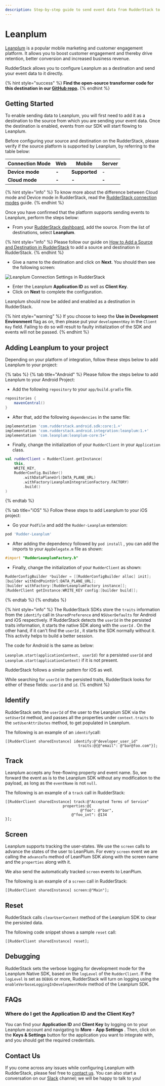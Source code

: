 ```yaml
---
description: Step-by-step guide to send event data from RudderStack to Leanplum.
---
```


# Leanplum

[Leanplum](https://www.leanplum.com) is a popular mobile marketing and customer engagement platform. It allows you to boost customer engagement and thereby drive retention, better conversion and increased business revenue.

RudderStack allows you to configure Leanplum as a destination and send your event data to it directly.

{% hint style="success" %}
**Find the open-source transformer code for this destination in our **[**GitHub repo**](https://github.com/rudderlabs/rudder-transformer/tree/master/v0/destinations/leanplum)**.**
{% endhint %}

## Getting Started

To enable sending data to Leanplum, you will first need to add it as a destination to the source from which you are sending your event data. Once the destination is enabled, events from our SDK will start flowing to Leanplum.

Before configuring your source and destination on the RudderStack, please verify if the source platform is supported by Leanplum, by referring to the table below:

| **Connection Mode** | **Web** | **Mobile**    | **Server** |
| ------------------- | ------- | ------------- | ---------- |
| **Device mode**     | **-**   | **Supported** | -          |
| **Cloud mode**      | **-**   | **-**         | **-**      |

{% hint style="info" %}
To know more about the difference between Cloud mode and Device mode in RudderStack, read the [RudderStack connection modes](https://docs.rudderstack.com/get-started/rudderstack-connection-modes) guide.
{% endhint %}

Once you have confirmed that the platform supports sending events to Leanplum, perform the steps below:

* From your [RudderStack dashboard](https://app.rudderlabs.com), add the source. From the list of destinations, select **Leanplum**.

{% hint style="info" %}
Please follow our guide on [How to Add a Source and Destination in RudderStack](https://docs.rudderstack.com/how-to-guides/adding-source-and-destination-rudderstack) to add a source and destination in RudderStack.
{% endhint %}

* Give a name to the destination and click on **Next**. You should then see the following screen:

![Leanplum Connection Settings in RudderStack](<../../.gitbook/assets/image (32) (1) (1) (1) (1).png>)

* Enter the Leanplum **Application ID** as well as **Client Key**.  
* Click on **Next** to complete the configuration. 

Leanplum should now be added and enabled as a destination in RudderStack.

{% hint style="warning" %}
If you choose to keep the **Use in Development Environment** flag as on, then please put your `developmentKey` in the `Client Key` field. Failing to do so will result to faulty initialization of the SDK and events will not be passed.
{% endhint %}

## Adding Leanplum to your project

Depending on your platform of integration, follow these steps below to add Leanplum to your project:

{% tabs %}
{% tab title="Android" %}
Please follow the steps below to add Leanplum to your Android Project:

* Add the following `repository` to your `app/build.gradle` file. 

```groovy
repositories {
    mavenCentral()
}
```

* After that, add the following `dependencies` in the same file:

```groovy
implementation 'com.rudderstack.android.sdk:core:1.+'
implementation 'com.rudderstack.android.integration:leanplum:1.+'
implementation 'com.leanplum:leanplum-core:5+'
```

* Finally, change the initialization of your `RudderClient` in your `Application` class.

```kotlin
val rudderClient = RudderClient.getInstance(
    this,
    WRITE_KEY,
    RudderConfig.Builder()
        .withDataPlaneUrl(DATA_PLANE_URL)
        .withFactory(LeanplumIntegrationFactory.FACTORY)
        .build()
)
```
{% endtab %}

{% tab title="iOS" %}
Follow these steps to add Leanplum to your iOS project:

* Go your `Podfile` and add the `Rudder-Leanplum` extension:

```ruby
pod 'Rudder-Leanplum'
```

* After adding the dependency followed by `pod install` , you can add the imports to your `AppDelegate.m` file as shown:

```objectivec
#import "RudderLeanplumFactory.h"
```

* Finally, change the initialization of your `RudderClient` as shown:

```objectivec
RudderConfigBuilder *builder = [[RudderConfigBuilder alloc] init];
[builder withEndPointUrl:DATA_PLANE_URL];
[builder withFactory:[RudderLeanplumFactory instance]];
[RudderClient getInstance:WRITE_KEY config:[builder build]];
```
{% endtab %}
{% endtabs %}

{% hint style="info" %}
The RudderStack SDKs store the `traits` information from the `identify` call in `SharedPreference` and `NSUserDefaults` for Android and iOS respectively. If RudderStack detects the `userId` in the persisted traits information, it starts the native SDK along with the `userId` . On the other hand, if it can't find the `userId` , it starts the SDK normally without it. This activity helps to build a better session. 

The code for Android is the same as below:

`Leanplum.start(applicationContext, userId)` for a persisted `userId` and `Leanplum.start(applicationContext)` if it is not present. 

RudderStack follows a similar pattern for iOS as well.

While searching for `userId` in the persisted traits, RudderStack looks for either of these fields: `userId` and `id`.
{% endhint %}

## Identify

RudderStack sets the `userId` of the user to the Leanplum SDK via the `setUserId` method, and passes all the properties under `context.traits` to the `setUserAttributes` method, to get populated in Leanplum. 

The following is an example of an `identify`call:

```
[[RudderClient sharedInstance] identify:@"developer_user_id"
                                 traits:@{@"email": @"bar@foo.com"}];
```

## Track

Leanplum accepts any free-flowing property and event name. So, we forward the event as is to the Leanplum SDK without any modification to the payload, as long as the  `eventName` is not `null`. 

The following is an example of a `track` call in RudderStack:

```
[[RudderClient sharedInstance] track:@"Accepted Terms of Service" 
                          properties:@{
                                  @"foo": @"bar",
                              @"foo_int": @134
}];
```

## Screen

Leanplum supports tracking the user-states. We use the `screen` calls to advance the states of the user to LeanPlum. For every `screen` event we are calling the `advanceTo` method of LeanPlum SDK along with the screen name and the `properties` along with it. 

We also send the automatically tracked `screen` events to LeanPlum.

The following is an example of a `screen` call in RudderStack:

```
[[RudderClient sharedInstance] screen:@"Main"];
```

## Reset

RudderStack calls `clearUserContent` method of the Leanplum SDK to clear the persisted data.

The following code snippet shows a sample `reset` call:

```
[[RudderClient sharedInstance] reset];
```

## Debugging

RudderStack sets the verbose logging for development mode for the Leanplum Native SDK, based on the `logLevel` of the `RudderClient`. If the `logLevel` is set as `DEBUG` or more, RudderStack will turn on logging using the `enableVerboseLoggingInDevelopmentMode` method of the Leanplum SDK.

## FAQs

### Where do I get the Application ID and the Client Key?

You can find your **Application ID** and **Client Key** by logging on to your Leanplum account and navigating to **More** - **App Settings** . Then, click on the **Keys & Settings** button for the application you want to integrate with, and you should get the required credentials.

## Contact Us

If you come across any issues while configuring Leanplum with RudderStack, please feel free to [contact us](mailto:%20docs@rudderstack.com). You can also start a conversation on our [Slack](https://resources.rudderstack.com/join-rudderstack-slack) channel; we will be happy to talk to you!
